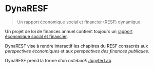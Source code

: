 # DynaRESF

> Un rapport économique social et financier (RESF) dynamique

Un projet de loi de finances annuel contient toujours un [rapport économique social et financier](https://www.performance-publique.budget.gouv.fr/sites/performance_publique/files/farandole/ressources/2018/pap/pdf/RESF18.pdf).

DynaRESF vise à rendre interactif les chapitres du RESF consacrés aux _perspectives économiques_ et aux _perspectives des finances publiques_.

DynaRESF prend la forme d'un _notebook_ [JupyterLab](http://jupyterlab.readthedocs.io/).
